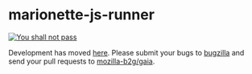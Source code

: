 marionette-js-runner
====================

[![You shall not pass](http://cdn.meme.am/instances/500x/62331333.jpg)](https://github.com/mozilla-b2g/gaia/tree/master/tests/jsmarionette)

Development has moved [here](https://github.com/mozilla-b2g/gaia/tree/master/tests/jsmarionette). Please submit your bugs to [bugzilla](https://bugzilla.mozilla.org) and send your pull requests to [mozilla-b2g/gaia](https://github.com/mozilla-b2g/gaia).
